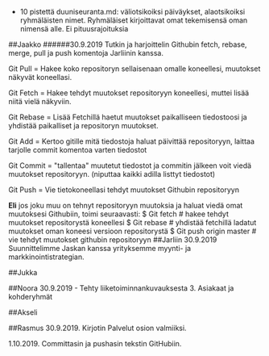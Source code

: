 * 10 pistettä duuniseuranta.md: väliotsikoiksi päiväykset, alaotsikoiksi ryhmäläisten nimet. Ryhmäläiset kirjoittavat omat tekemisensä oman nimensä alle. Ei pituusrajoituksia

##Jaakko
######30.9.2019
Tutkin ja harjoittelin Githubin fetch, rebase, merge, pull ja push komentoja Jarliinin kanssa.

Git Pull = Hakee koko repositoryn sellaisenaan omalle koneellesi, muutokset näkyvät koneellasi.

Git Fetch = Hakee tehdyt muutokset repositoryyn koneellesi, muttei lisää niitä vielä näkyviin.

Git Rebase = Lisää Fetchillä haetut muutokset paikalliseen tiedostoosi ja yhdistää paikalliset ja repositoryn muutokset.

Git Add = Kertoo gitille mitä tiedostoja haluat päivittää repositoryyn, laittaa tarjolle commit komentoa varten tiedostot

Git Commit = "tallentaa" muutetut tiedostot ja commitin jälkeen voit viedä muutokset repositoryyn. (niputtaa kaikki adilla listtyt tiedostot)

Git Push = Vie tietokoneellasi tehdyt muutokset Githubin repositoryyn

**Eli** jos joku muu on tehnyt repositoryyn muutoksia ja haluat viedä omat muutoksesi Githubiin, toimi seuraavasti:
$ Git fetch # hakee tehdyt muutokset repositorystä koneellesi
$ Git rebase # yhdistää fetchillä ladatut muutokset oman koneesi versioon repositorystä
$ Git push origin master # vie tehdyt muutokset githubin repositoryyn
##Jarliin
30.9.2019
Suunnittelimme Jaskan kanssa yrityksemme myynti- ja markkinointistrategian.

##Jukka


##Noora
30.9.2019 - Tehty liiketoiminnankuvauksesta 3. Asiakaat ja kohderyhmät

##Akseli


##Rasmus
30.9.2019. Kirjotin Palvelut osion valmiiksi.

1.10.2019. Committasin ja pushasin tekstin GitHubiin.
